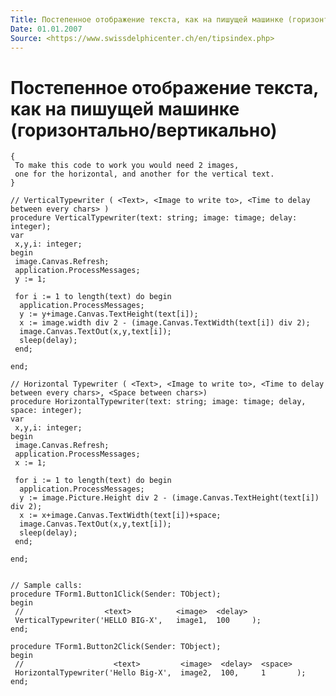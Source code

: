 ```yaml
---
Title: Постепенное отображение текста, как на пишущей машинке (горизонтально/вертикально)
Date: 01.01.2007
Source: <https://www.swissdelphicenter.ch/en/tipsindex.php>
---
```



Постепенное отображение текста, как на пишущей машинке (горизонтально/вертикально)
========================================================================

    {
     To make this code to work you would need 2 images,
     one for the horizontal, and another for the vertical text.
    }
     
    // VerticalTypewriter ( <Text>, <Image to write to>, <Time to delay between every chars> )
    procedure VerticalTypewriter(text: string; image: timage; delay: integer);
    var
     x,y,i: integer;
    begin
     image.Canvas.Refresh;
     application.ProcessMessages;
     y := 1;
     
     for i := 1 to length(text) do begin
      application.ProcessMessages;
      y := y+image.Canvas.TextHeight(text[i]);
      x := image.width div 2 - (image.Canvas.TextWidth(text[i]) div 2);
      image.Canvas.TextOut(x,y,text[i]);
      sleep(delay);
     end;
     
    end;
     
    // Horizontal Typewriter ( <Text>, <Image to write to>, <Time to delay between every chars>, <Space between chars>)
    procedure HorizontalTypewriter(text: string; image: timage; delay, space: integer);
    var
     x,y,i: integer;
    begin
     image.Canvas.Refresh;
     application.ProcessMessages;
     x := 1;
     
     for i := 1 to length(text) do begin
      application.ProcessMessages;
      y := image.Picture.Height div 2 - (image.Canvas.TextHeight(text[i]) div 2);
      x := x+image.Canvas.TextWidth(text[i])+space;
      image.Canvas.TextOut(x,y,text[i]);
      sleep(delay);
     end;
     
    end;
     
     
    // Sample calls:
    procedure TForm1.Button1Click(Sender: TObject);
    begin
     //                  <text>          <image>  <delay>
     VerticalTypewriter('HELLO BIG-X',   image1,  100     );
    end;
     
    procedure TForm1.Button2Click(Sender: TObject);
    begin
     //                    <text>         <image>  <delay>  <space>
     HorizontalTypewriter('Hello Big-X',  image2,  100,     1       );
    end;

